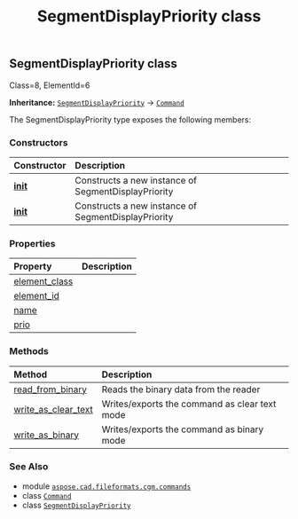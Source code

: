﻿---
title: SegmentDisplayPriority class
second_title: Aspose.CAD for Python via .NET API References
description: 
type: docs
weight: 1550
url: /python-net/aspose.cad.fileformats.cgm.commands/segmentdisplaypriority/
is_root: false
---

## SegmentDisplayPriority class

Class=8, ElementId=6



**Inheritance:** [`SegmentDisplayPriority`](/cad/python-net/aspose.cad.fileformats.cgm.commands/segmentdisplaypriority) → 
[`Command`](/cad/python-net/aspose.cad.fileformats.cgm.commands/command)



The SegmentDisplayPriority type exposes the following members:

### Constructors
| Constructor | Description |
| :- | :- |
| [__init__](/cad/python-net/aspose.cad.fileformats.cgm.commands/segmentdisplaypriority/__init__/#aspose.cad.fileformats.cgm.CgmFile) | Constructs a new instance of SegmentDisplayPriority |
| [__init__](/cad/python-net/aspose.cad.fileformats.cgm.commands/segmentdisplaypriority/__init__/#aspose.cad.fileformats.cgm.CgmFile-int-int) | Constructs a new instance of SegmentDisplayPriority |


### Properties
| Property | Description |
| :- | :- |
| [element_class](/cad/python-net/aspose.cad.fileformats.cgm.commands/segmentdisplaypriority/element_class) |  |
| [element_id](/cad/python-net/aspose.cad.fileformats.cgm.commands/segmentdisplaypriority/element_id) |  |
| [name](/cad/python-net/aspose.cad.fileformats.cgm.commands/segmentdisplaypriority/name) |  |
| [prio](/cad/python-net/aspose.cad.fileformats.cgm.commands/segmentdisplaypriority/prio) |  |


### Methods
| Method | Description |
| :- | :- |
| [read_from_binary](/cad/python-net/aspose.cad.fileformats.cgm.commands/segmentdisplaypriority/read_from_binary/#aspose.cad.fileformats.cgm.IBinaryReader) | Reads the binary data from the reader |
| [write_as_clear_text](/cad/python-net/aspose.cad.fileformats.cgm.commands/segmentdisplaypriority/write_as_clear_text/#aspose.cad.fileformats.cgm.IClearTextWriter) | Writes/exports the command as clear text mode |
| [write_as_binary](/cad/python-net/aspose.cad.fileformats.cgm.commands/segmentdisplaypriority/write_as_binary/#aspose.cad.fileformats.cgm.IBinaryWriter) | Writes/exports the command as binary mode |



### See Also
* module [`aspose.cad.fileformats.cgm.commands`](..)
* class [`Command`](/cad/python-net/aspose.cad.fileformats.cgm.commands/command)
* class [`SegmentDisplayPriority`](/cad/python-net/aspose.cad.fileformats.cgm.commands/segmentdisplaypriority)
